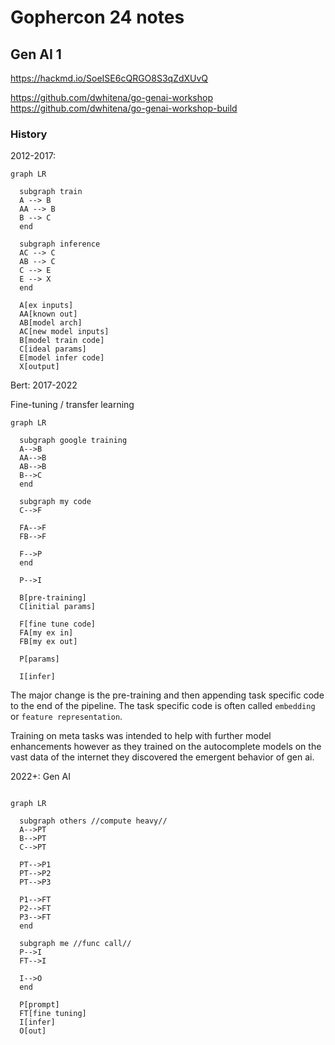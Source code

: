 # Gophercon 24 notes

## Gen AI 1

https://hackmd.io/SoeISE6cQRGO8S3qZdXUvQ

https://github.com/dwhitena/go-genai-workshop
https://github.com/dwhitena/go-genai-workshop-build

### History

2012-2017:

```mermaid
graph LR
  
  subgraph train
  A --> B
  AA --> B
  B --> C
  end
  
  subgraph inference
  AC --> C
  AB --> C
  C --> E
  E --> X
  end
  
  A[ex inputs]
  AA[known out]
  AB[model arch]
  AC[new model inputs]
  B[model train code]
  C[ideal params]
  E[model infer code]
  X[output]
```

Bert: 2017-2022

Fine-tuning / transfer learning

```mermaid
graph LR

  subgraph google training
  A-->B
  AA-->B
  AB-->B
  B-->C
  end

  subgraph my code
  C-->F

  FA-->F
  FB-->F

  F-->P
  end

  P-->I

  B[pre-training]
  C[initial params]

  F[fine tune code]
  FA[my ex in]
  FB[my ex out]

  P[params]

  I[infer]
```

The major change is the pre-training and then appending task specific code to the end of the pipeline. The task specific code is often called `embedding` or `feature representation`.

Training on meta tasks was intended to help with further model enhancements however as they trained on the autocomplete models on the vast data of the internet they discovered the emergent behavior of gen ai.

2022+: Gen AI

```mermaid

graph LR

  subgraph others //compute heavy//
  A-->PT
  B-->PT
  C-->PT

  PT-->P1
  PT-->P2
  PT-->P3

  P1-->FT
  P2-->FT
  P3-->FT
  end

  subgraph me //func call//
  P-->I
  FT-->I

  I-->O
  end

  P[prompt]
  FT[fine tuning]
  I[infer]
  O[out]
```